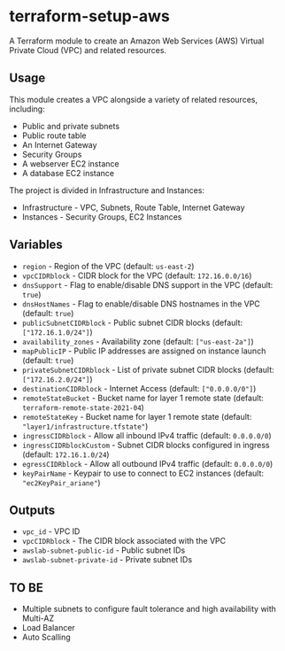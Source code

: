 # terraform-setup-aws

A Terraform module to create an Amazon Web Services (AWS) Virtual Private Cloud (VPC) and related resources.

## Usage

This module creates a VPC alongside a variety of related resources, including:

- Public and private subnets
- Public route table
- An Internet Gateway
- Security Groups
- A webserver EC2 instance
- A database EC2 instance

The project is divided in Infrastructure and Instances:

- Infrastructure - VPC, Subnets, Route Table, Internet Gateway
- Instances - Security Groups, EC2 Instances


## Variables


- `region` - Region of the VPC (default: `us-east-2`)
- `vpcCIDRblock` - CIDR block for the VPC (default: `172.16.0.0/16`)
- `dnsSupport` - Flag to enable/disable DNS support in the VPC (default: `true`)
- `dnsHostNames` -  Flag to enable/disable DNS hostnames in the VPC (default: `true`)
- `publicSubnetCIDRblock` - Public subnet CIDR blocks (default: `["172.16.1.0/24"]`)
- `availability_zones` - Availability zone (default: `["us-east-2a"]`)
- `mapPublicIP` - Public IP addresses are assigned on instance launch (default: `true`)
- `privateSubnetCIDRblock` - List of private subnet CIDR blocks (default: `["172.16.2.0/24"]`)
- `destinationCIDRblock` -  Internet Access (default: `["0.0.0.0/0"]`)
- `remoteStateBucket` -  Bucket name for layer 1 remote state (default: `terraform-remote-state-2021-04`)
- `remoteStateKey` -  Bucket name for layer 1 remote state (default: `"layer1/infrastructure.tfstate"`)
- `ingressCIDRblock` -  Allow all inbound IPv4 traffic (default: `0.0.0.0/0`)
- `ingressCIDRblockCustom` -  Subnet CIDR blocks configured in ingress (default: `172.16.1.0/24`)
- `egressCIDRblock` -  Allow all outbound IPv4 traffic (default: `0.0.0.0/0`)
- `keyPairName` -  Keypair to use to connect to EC2 instances (default: `"ec2KeyPair_ariane"`)



## Outputs

- `vpc_id` - VPC ID
- `vpcCIDRblock` - The CIDR block associated with the VPC
- `awslab-subnet-public-id` - Public subnet IDs
- `awslab-subnet-private-id` - Private subnet IDs


## TO BE

- Multiple subnets to configure fault tolerance and high availability with Multi-AZ
- Load Balancer
- Auto Scalling
